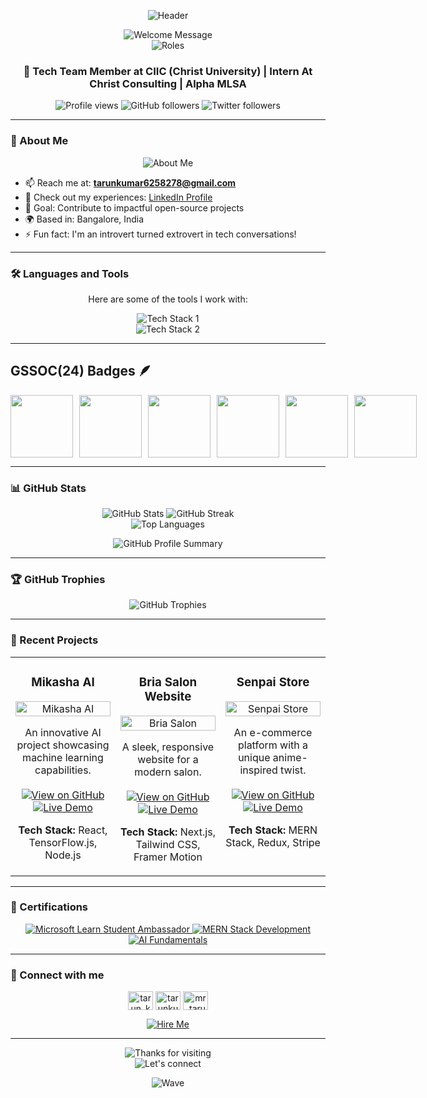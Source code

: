 <p align="center">
  <img src="https://capsule-render.vercel.app/api?type=waving&color=gradient&height=200&section=header&text=Tarun%20Kumar&fontSize=70&fontAlignY=35&animation=twinkling&fontColor=ffffff&desc=MERN%20Stack%20Developer%20%7C%20Open%20Source%20Enthusiast&descAlignY=60&descAlign=50" alt="Header" />
</p>

<div align="center">
  <img src="https://readme-typing-svg.herokuapp.com?font=Fira+Code&weight=600&size=30&duration=3000&pause=1000&color=F7D433&center=true&vCenter=true&repeat=false&width=600&lines=Welcome+to+my+GitHub+Profile!" alt="Welcome Message" />
</div>

<div align="center">
  <img src="https://readme-typing-svg.herokuapp.com?font=Fira+Code&weight=600&size=24&pause=1000&color=F75C7E&center=true&vCenter=true&random=false&width=435&lines=MERN+Stack+Developer;Open+Source+Enthusiast;AI%2FML+Explorer;Tech+Innovator" alt="Roles" />
</div>

<h3 align="center">🚀 Tech Team Member at CIIC (Christ University) | Intern At Christ Consulting | Alpha MLSA</h3>

<p align="center">
  <img src="https://komarev.com/ghpvc/?username=tarunkumar2005&label=Profile%20views&color=0e75b6&style=flat" alt="Profile views" />
  <img src="https://img.shields.io/github/followers/tarunkumar2005?label=Followers&style=social" alt="GitHub followers" />
  <img src="https://img.shields.io/twitter/follow/tarun_kumar8278?style=social" alt="Twitter followers" />
</p>

---

### 🌟 About Me

<div align="center">
  <img src="https://readme-typing-svg.herokuapp.com?font=Fira+Code&weight=500&size=20&duration=3000&pause=1000&color=00FFD2&center=true&multiline=true&repeat=false&random=false&width=600&height=120&lines=%F0%9F%94%AD+Currently+working+on+Mikasha+AI;%F0%9F%8C%B1+Learning+AI%2FML+and+Three.js;%F0%9F%91%AF+Looking+to+collaborate+on+innovative+AI+projects;%F0%9F%92%AC+Ask+me+about+MERN+stack+and+Web+Development" alt="About Me" />
</div>

- 📫 Reach me at: **tarunkumar6258278@gmail.com**
- 📄 Check out my experiences: [LinkedIn Profile](https://www.linkedin.com/in/tarunkumar8278/)
- 🎯 Goal: Contribute to impactful open-source projects
- 🌍 Based in: Bangalore, India
- ⚡ Fun fact: I'm an introvert turned extrovert in tech conversations!

---

### 🛠️ Languages and Tools

<p align="center">Here are some of the tools I work with:</p>

<p align="center">
  <img src="https://skillicons.dev/icons?i=html,css,js,ts,react,redux,nodejs,express,mongodb&perline=9" alt="Tech Stack 1" /><br>
  <img src="https://skillicons.dev/icons?i=nextjs,tailwind,bootstrap,git,vscode,postman,figma,aws,docker&perline=9" alt="Tech Stack 2" />
</p>

---

## GSSOC(24) Badges 🪶
<div style='display:flex; align-items:center; gap: 10px;' align='center'>
  <img src="https://gssoc.girlscript.tech/badges/1.png" width="100px" height="100px" />
  <img src="https://gssoc.girlscript.tech/badges/2.png" width="100px" height="100px" />
  <img src="https://gssoc.girlscript.tech/badges/3.png" width="100px" height="100px" />
  <img src="https://gssoc.girlscript.tech/badges/4.png" width="100px" height="100px" />
  <img src="https://gssoc.girlscript.tech/badges/5.png" width="100px" height="100px" />
  <img src="https://gssoc.girlscript.tech/badges/6.png" width="100px" height="100px" />
</div>

---

### 📊 GitHub Stats

<div align="center">
  <img src="https://github-readme-stats.vercel.app/api?username=tarunkumar2005&show_icons=true&theme=radical" alt="GitHub Stats" />
  <img src="https://github-readme-streak-stats.herokuapp.com/?user=tarunkumar2005&theme=radical" alt="GitHub Streak" />
</div>

<div align="center">
  <img src="https://github-readme-stats.vercel.app/api/top-langs/?username=tarunkumar2005&layout=pie&theme=radical" alt="Top Languages" />
</div>

<p align="center">
  <img src="https://github-profile-summary-cards.vercel.app/api/cards/profile-details?username=tarunkumar2005&theme=radical" alt="GitHub Profile Summary" />
</p>

---

### 🏆 GitHub Trophies

<p align="center">
  <img src="https://github-profile-trophy.vercel.app/?username=tarunkumar2005&theme=darkhub&no-frame=true&no-bg=false&margin-w=4&row=1" alt="GitHub Trophies" />
</p>

---

### 🚀 Recent Projects

<table>
  <tr>
    <td width="33%" valign="top">
      <h3 align="center">Mikasha AI</h3>
      <p align="center">
        <a href="https://github.com/tarunkumar2005/Mikasha-AI" target="_blank">
          <img src="https://via.placeholder.com/300x200?text=Mikasha+AI" width="100%" alt="Mikasha AI"/>
        </a>
        <p align="center">
          An innovative AI project showcasing machine learning capabilities.
          <br><br>
          <a href="https://github.com/tarunkumar2005/Mikasha-AI" target="_blank">
            <img src="https://img.shields.io/badge/Code-View%20on%20GitHub-blue?style=for-the-badge&logo=github" alt="View on GitHub"/>
          </a> 
          <a href="#" target="_blank">
            <img src="https://img.shields.io/badge/Demo-Live%20Preview-success?style=for-the-badge&logo=vercel" alt="Live Demo"/>
          </a>
        </p>
        <p align="center"><strong>Tech Stack:</strong> React, TensorFlow.js, Node.js</p>
      </p>
    </td>
    <td width="33%" valign="top">
      <h3 align="center">Bria Salon Website</h3>
      <p align="center">
        <a href="https://github.com/tarunkumar2005/bria-salon" target="_blank">
          <img src="https://via.placeholder.com/300x200?text=Bria+Salon" width="100%" alt="Bria Salon"/>
        </a>
        <p align="center">
          A sleek, responsive website for a modern salon.
          <br><br>
          <a href="https://github.com/tarunkumar2005/bria-salon" target="_blank">
            <img src="https://img.shields.io/badge/Code-View%20on%20GitHub-blue?style=for-the-badge&logo=github" alt="View on GitHub"/>
          </a>
          <a href="#" target="_blank">
            <img src="https://img.shields.io/badge/Demo-Live%20Preview-success?style=for-the-badge&logo=vercel" alt="Live Demo"/>
          </a>
        </p>
        <p align="center"><strong>Tech Stack:</strong> Next.js, Tailwind CSS, Framer Motion</p>
      </p>
    </td>
    <td width="33%" valign="top">
      <h3 align="center">Senpai Store</h3>
      <p align="center">
        <a href="https://github.com/tarunkumar2005/senpai-store" target="_blank">
          <img src="https://via.placeholder.com/300x200?text=Senpai+Store" width="100%" alt="Senpai Store"/>
        </a>
        <p align="center">
          An e-commerce platform with a unique anime-inspired twist.
          <br><br>
          <a href="https://github.com/tarunkumar2005/senpai-store" target="_blank">
            <img src="https://img.shields.io/badge/Code-View%20on%20GitHub-blue?style=for-the-badge&logo=github" alt="View on GitHub"/>
          </a>
          <a href="#" target="_blank">
            <img src="https://img.shields.io/badge/Demo-Live%20Preview-success?style=for-the-badge&logo=vercel" alt="Live Demo"/>
          </a>
        </p>
        <p align="center"><strong>Tech Stack:</strong> MERN Stack, Redux, Stripe</p>
      </p>
    </td>
  </tr>
</table>

---

### 📜 Certifications

<p align="center">
  <a href="https://www.credly.com/badges/example-badge-id" target="_blank">
    <img src="https://img.shields.io/badge/Microsoft-Learn%20Student%20Ambassador-blue?style=for-the-badge&logo=microsoft" alt="Microsoft Learn Student Ambassador"/>
  </a>
  <a href="https://www.udemy.com/certificate/example-certificate-id/" target="_blank">
    <img src="https://img.shields.io/badge/Udemy-MERN%20Stack%20Development-red?style=for-the-badge&logo=udemy" alt="MERN Stack Development"/>
  </a>
  <a href="https://www.coursera.org/account/accomplishments/example-accomplishment-id" target="_blank">
    <img src="https://img.shields.io/badge/Coursera-AI%20Fundamentals-green?style=for-the-badge&logo=coursera" alt="AI Fundamentals"/>
  </a>
</p>

---

### 🔗 Connect with me

<p align="center">
  <a href="https://twitter.com/tarun_kumar8278" target="blank"><img align="center" src="https://raw.githubusercontent.com/rahuldkjain/github-profile-readme-generator/master/src/images/icons/Social/twitter.svg" alt="tarun_kumar8278" height="30" width="40" /></a>
  <a href="https://linkedin.com/in/tarunkumar8278" target="blank"><img align="center" src="https://raw.githubusercontent.com/rahuldkjain/github-profile-readme-generator/master/src/images/icons/Social/linked-in-alt.svg" alt="tarunkumar8278" height="30" width="40" /></a>
  <a href="https://instagram.com/mr_tarun_vibes" target="blank"><img align="center" src="https://raw.githubusercontent.com/rahuldkjain/github-profile-readme-generator/master/src/images/icons/Social/instagram.svg" alt="mr_tarun_vibes" height="30" width="40" /></a>
</p>

<p align="center">
  <a href="mailto:tarunkumar6258278@gmail.com">
    <img src="https://img.shields.io/badge/📧 Hire%20Me-Let's%20Work%20Together-blue?style=for-the-badge" alt="Hire Me"/>
  </a>
</p>

---

<div align="center">
  <img src="https://readme-typing-svg.herokuapp.com?font=Fira+Code&weight=600&size=24&duration=3000&pause=1000&color=F7D433&center=true&vCenter=true&repeat=false&width=435&lines=Thanks+for+visiting!" alt="Thanks for visiting" />
</div>

<div align="center">
  <img src="https://readme-typing-svg.herokuapp.com?font=Fira+Code&weight=600&size=24&duration=3000&pause=1000&color=F7D433&center=true&vCenter=true&width=600&lines=Let's+connect+and+create+together!" alt="Let's connect" />
</div>

<p align="center">
  <img src="https://capsule-render.vercel.app/api?type=waving&color=gradient&height=100&section=footer" alt="Wave" />
</p>
